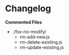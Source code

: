 # Changelog

**Commented Files**
* ./fox-rio-modify/
	* rm-add-new.js
	* rm-delete-existing.js
	* rm-update-existing.js
